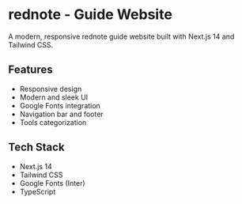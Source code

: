 # rednote - Guide Website

A modern, responsive rednote guide website built with Next.js 14 and Tailwind CSS.

## Features
- Responsive design
- Modern and sleek UI
- Google Fonts integration
- Navigation bar and footer
- Tools categorization

## Tech Stack
- Next.js 14
- Tailwind CSS
- Google Fonts (Inter)
- TypeScript


